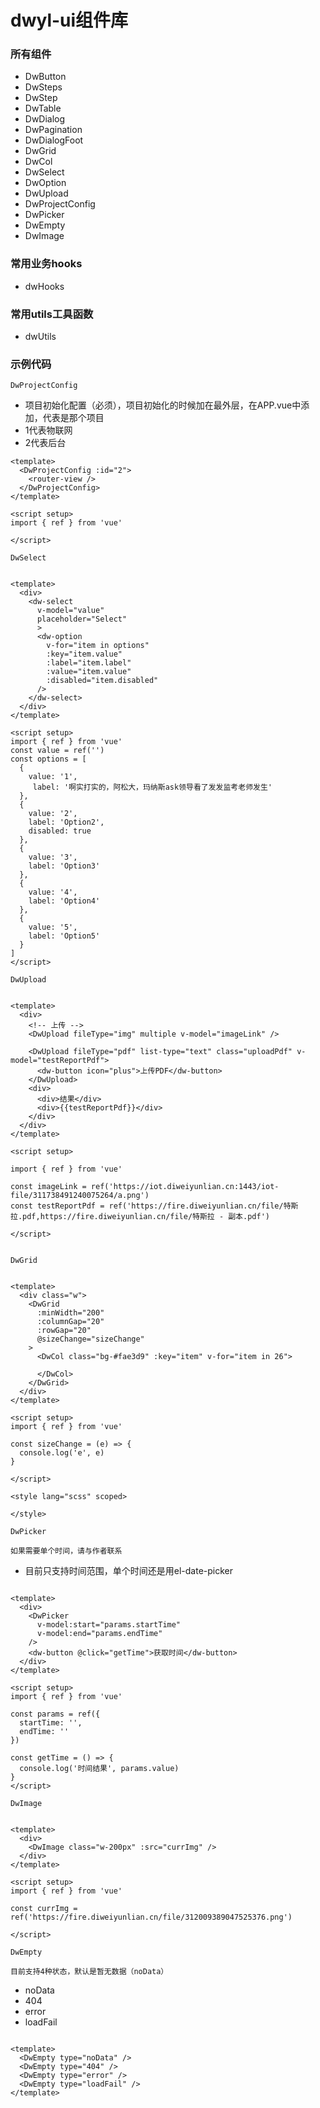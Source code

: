 # dwyl-ui组件库

### 所有组件
-  DwButton
-  DwSteps
-  DwStep
-  DwTable
-  DwDialog
-  DwPagination
-  DwDialogFoot
-  DwGrid
-  DwCol
-  DwSelect
-  DwOption
-  DwUpload
-  DwProjectConfig
-  DwPicker
-  DwEmpty
-  DwImage

### 常用业务hooks
- dwHooks

### 常用utils工具函数

- dwUtils


### 示例代码 


`DwProjectConfig`
+ 项目初始化配置（必须），项目初始化的时候加在最外层，在APP.vue中添加，代表是那个项目
+ 1代表物联网
+ 2代表后台

```vue
<template>
  <DwProjectConfig :id="2">
    <router-view />
  </DwProjectConfig>
</template>

<script setup>
import { ref } from 'vue'

</script>
```

`DwSelect`
```vue

<template>
  <div>
    <dw-select
      v-model="value"
      placeholder="Select"
      >
      <dw-option
        v-for="item in options"
        :key="item.value"
        :label="item.label"
        :value="item.value"
        :disabled="item.disabled"
      />
    </dw-select>
  </div>
</template>

<script setup>
import { ref } from 'vue'
const value = ref('')
const options = [
  {
    value: '1',
     label: '啊实打实的，阿松大，玛纳斯ask领导看了发发监考老师发生'
  },
  {
    value: '2',
    label: 'Option2',
    disabled: true
  },
  {
    value: '3',
    label: 'Option3'
  },
  {
    value: '4',
    label: 'Option4'
  },
  {
    value: '5',
    label: 'Option5'
  }
]
</script>

```


`DwUpload`
```vue

<template>
  <div>
    <!-- 上传 -->
    <DwUpload fileType="img" multiple v-model="imageLink" />

    <DwUpload fileType="pdf" list-type="text" class="uploadPdf" v-model="testReportPdf">
      <dw-button icon="plus">上传PDF</dw-button>
    </DwUpload>
    <div>
      <div>结果</div>
      <div>{{testReportPdf}}</div>
    </div>
  </div>
</template>

<script setup>

import { ref } from 'vue'

const imageLink = ref('https://iot.diweiyunlian.cn:1443/iot-file/311738491240075264/a.png')
const testReportPdf = ref('https://fire.diweiyunlian.cn/file/特斯拉.pdf,https://fire.diweiyunlian.cn/file/特斯拉 - 副本.pdf')

</script>


```


`DwGrid`
```vue

<template>
  <div class="w">
    <DwGrid
      :minWidth="200"
      :columnGap="20"
      :rowGap="20"
      @sizeChange="sizeChange"
    >
      <DwCol class="bg-#fae3d9" :key="item" v-for="item in 26">
      
      </DwCol>
    </DwGrid>
  </div>
</template>

<script setup>
import { ref } from 'vue'

const sizeChange = (e) => {
  console.log('e', e)
}

</script>

<style lang="scss" scoped>

</style>
```



`DwPicker`

`如果需要单个时间，请与作者联系`

- 目前只支持时间范围，单个时间还是用el-date-picker

```vue

<template>
  <div>
    <DwPicker
      v-model:start="params.startTime"
      v-model:end="params.endTime"
    />
    <dw-button @click="getTime">获取时间</dw-button>
  </div>
</template>

<script setup>
import { ref } from 'vue'

const params = ref({
  startTime: '',
  endTime: ''
})

const getTime = () => {
  console.log('时间结果', params.value)
}
</script>
```



`DwImage`


```vue

<template>
  <div>
    <DwImage class="w-200px" :src="currImg" />
  </div>
</template>

<script setup>
import { ref } from 'vue'

const currImg = ref('https://fire.diweiyunlian.cn/file/312009389047525376.png')

</script>
```


`DwEmpty`

`目前支持4种状态，默认是暂无数据（noData）`

+ noData
+ 404
+ error
+ loadFail

```vue

<template>
  <DwEmpty type="noData" />
  <DwEmpty type="404" />
  <DwEmpty type="error" />
  <DwEmpty type="loadFail" />
</template>

```


